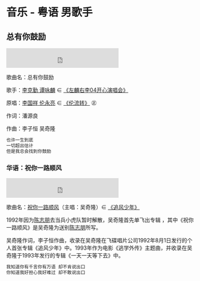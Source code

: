 # 音乐 - 粤语 男歌手

## 总有你鼓励

<iframe frameborder="no" border="0" marginwidth="0" marginheight="0" width=298 height=52
src="http://music.163.com/outchain/player?type=2&id=120887&auto=0&height=32"></iframe>

歌曲名：总有你鼓励

歌手：[李克勤 谭咏麟](http://music.163.com/#/song?id=113051) ∈ [《左麟右李04开心演唱会》](http://music.163.com/#/album?id=11110)

原唱：[李国祥 伦永亮](http://music.163.com/#/song?id=120887) ∈ [《伦流转》](http://music.163.com/#/album?id=11712) ㊣

作词：潘源良

作曲：李子恒 吴奇隆

```java
也许一生到底
一切超出估计
但是我总会找到你鼓励
```

### 华语：祝你一路顺风

<iframe frameborder="no" border="0" marginwidth="0" marginheight="0" width=298 height=52
src="http://music.163.com/outchain/player?type=2&id=156956&auto=0&height=32"></iframe>


歌曲名：[祝你一路顺风](http://music.163.com/#/song?id=156956)（主唱：吴奇隆）∈ [《追风少年》](http://music.163.com/#/album?id=15796)


1992年因为[陈志朋](http://music.163.com/#/artist?id=2148)去当兵小虎队暂时解散，吴奇隆首先单飞出专辑 ，其中《祝你一路顺风》是吴奇隆为送别[陈志朋](http://music.163.com/#/song?id=69816)所写。

吴奇隆作词，李子恒作曲，收录在吴奇隆在飞碟唱片公司1992年8月1日发行的个人首张专辑《追风少年》中。1993年作为电影《逃学外传》主题曲，并收录在吴奇隆于1993年发行的专辑《一天一天等下去》中。

```java
我知道你有千言你有万语 却不肯说出口
你知道我好担心我好难过 却不敢说出口
```